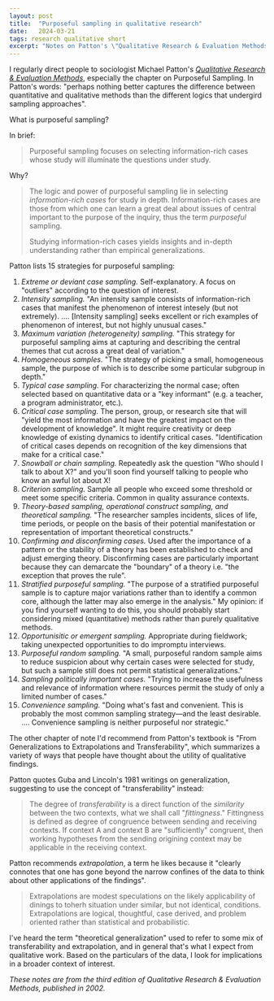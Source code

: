 ```yaml
---
layout: post
title:  "Purposeful sampling in qualitative research"
date:   2024-03-21
tags: research qualitative short
excerpt: "Notes on Patton's \"Qualitative Research & Evaluation Methods\""
---
```


I regularly direct people to sociologist Michael Patton's [_Qualitative Research & Evaluation Methods_](https://us.sagepub.com/en-us/nam/qualitative-research-evaluation-methods/book232962), especially the chapter on Purposeful Sampling. In Patton's words: "perhaps nothing better captures the difference between quantitative and qualitative methods than the different logics that undergird sampling approaches". <!-- https://aulasvirtuales.files.wordpress.com/2014/02/qualitative-research-evaluation-methods-by-michael-patton.pdf -->

What is purposeful sampling?

In brief:

>Purposeful sampling focuses on selecting information-rich cases whose study will illuminate the questions under study.


Why?

>The logic and power of purposeful sampling lie in selecting _information-rich cases_ for study in depth. Information-rich cases are those from which one can learn a great deal about issues of central important to the purpose of the inquiry, thus the term _purposeful_ sampling.
>
>Studying information-rich cases yields insights and in-depth understanding rather than empirical generalizations.

Patton lists 15 strategies for purposeful sampling:

1. *Extreme or deviant case sampling.* Self-explanatory. A focus on "outliers" according to the question of interest.
2. *Intensity sampling.* "An intensity sample consists of information-rich cases that manifest the phenomenon of interest intesely (but not extremely). .... [Intensity sampling] seeks excellent or rich examples of phenomenon of interest, but not highly unusual cases."
3. *Maximum variation (heterogeneity) sampling.* "This strategy for purposeful sampling aims at capturing and describing the central themes that cut across a great deal of variation."
4. *Homogeneous samples.* "The strategy of picking a small, homogeneous sample, the purpose of which is to describe some particular subgroup in depth."
5. *Typical case sampling.* For characterizing the normal case; often selected based on quantitative data or a "key informant" (e.g. a teacher, a program administrator, etc.).
6. *Critical case sampling.* The person, group, or research site that will "yield the most information and have the greatest impact on the development of knowledge". It might require creativity or deep knowledge of existing dynamics to identify critical cases. "Identification of critical cases depends on recognition of the key dimensions that make for a critical case."
7. *Snowball or chain sampling.* Repeatedly ask the question "Who should I talk to about X?" and you'll soon find yourself talking to people who know an awful lot about X!
8. *Criterion sampling.* Sample all people who exceed some threshold or meet some specific criteria. Common in quality assurance contexts.
9. *Theory-based sampling, operational construct sampling, and theoretical sampling.* "The researcher samples incidents, slices of life, time periods, or people on the basis of their potential manifestation or representation of important theoretical constructs."
10. *Confirming and disconfirming cases.* Used after the importance of a pattern or the stability of a theory has been established to check and adjust emerging theory. Disconfirming cases are particularly important because they can demarcate the "boundary" of a theory i.e. "the exception that proves the rule".
11. *Stratified purposeful sampling.* "The purpose of a stratified purposeful sample is to capture major variations rather than to identify a common core, although the latter may also emerge in the analysis." My opinion: if you find yourself wanting to do this, you should probably start considering mixed (quantitative) methods rather than purely qualitative methods.
12. *Opportunisitic or emergent sampling.* Appropriate during fieldwork; taking unexpected opportunities to do impromptu interviews.
13. *Purposeful random sampling.* "A small, purposeful random sample aims to reduce suspicion about why certain cases were selected for study, but such a sample still does not permit statistical generalizations."
14. *Sampling politically important cases.* "Trying to increase the usefulness and relevance of information where resources permit the study of only a limited number of cases."
15. *Convenience sampling.* "Doing what's fast and convenient. This is probably the most common sampling strategy—and the least desirable. .... Convenience sampling is neither purposeful nor strategic."

The other chapter of note I'd recommend from Patton's textbook is "From Generalizations to Extrapolations and Transferability", which summarizes a variety of ways that people have thought about the utility of qualitative findings.

Patton quotes Guba and Lincoln's 1981 writings on generalization, suggesting to use the concept of "transferability" instead:

>The degree of _transferability_ is a direct function of the _similarity_ between the two contexts, what we shall call "_fittingness_." Fittingness is defined as degree of congruence between sending and receiving contexts. If context A and context B are "sufficiently" congruent, then working hypotheses from the sending origining context may be applicable in the receiving context.

Patton recommends _extrapolation_, a term he likes because it "clearly connotes that one has gone beyond the narrow confines of the data to think about other applications of the findings".

>Extrapolations are modest speculations on the likely applicability of dinings to toherh situation under similar, but not identical, conditions. Extrapolations are logical, thoughtful, case derived, and problem oriented rather than statistical and probabilistic.

I've heard the term "theoretical generalization" used to refer to some mix of transferability and extrapolation, and in general that's what I expect from qualitative work. Based on the particulars of the data, I look for implications in a broader context of interest.

_These notes are from the third edition of Qualitative Research & Evaluation Methods, published in 2002._